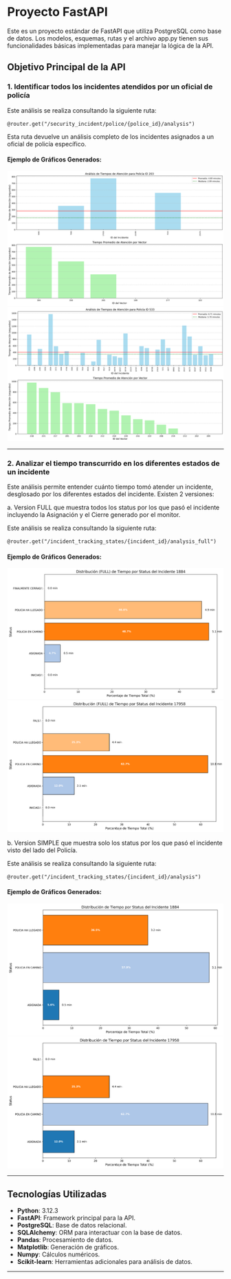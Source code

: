 # Proyecto FastAPI

Este es un proyecto estándar de FastAPI que utiliza PostgreSQL como base de datos. Los modelos, esquemas, rutas y el archivo app.py tienen sus funcionalidades básicas implementadas para manejar la lógica de la API.

## Objetivo Principal de la API

### 1. Identificar todos los incidentes atendidos por un oficial de policía
Este análisis se realiza consultando la siguiente ruta:

```
@router.get("/security_incident/police/{police_id}/analysis")
```

Esta ruta devuelve un análisis completo de los incidentes asignados a un oficial de policía específico.

#### Ejemplo de Gráficos Generados:
![Análisis Policía ID 203](readme/police_id_203_analysis_20250429_003935.png)
![Análisis Policía ID 533](readme/police_id_533_analysis_20250429_003919.png)

---

### 2. Analizar el tiempo transcurrido en los diferentes estados de un incidente
Este análisis permite entender cuánto tiempo tomó atender un incidente, desglosado por los diferentes estados del incidente. Existen 2 versiones:

a. Version FULL que muestra todos los status por los que pasó el incidente incluyendo la Asignación y el Cierre generado por el monitor.

Este análisis se realiza consultando la siguiente ruta:

```
@router.get("/incident_tracking_states/{incident_id}/analysis_full")
```

#### Ejemplo de Gráficos Generados:
![Análisis Incidente ID 1884](readme/incident_1884_status_analysis_full_20250429_003831.png)
![Análisis Incidente ID 17958](readme/incident_17958_status_analysis_full_20250429_003857.png)

b. Version SIMPLE que muestra solo los status por los que pasó el incidente visto del lado del Policía.

Este análisis se realiza consultando la siguiente ruta:

```
@router.get("/incident_tracking_states/{incident_id}/analysis")
```

#### Ejemplo de Gráficos Generados:
![Análisis Incidente ID 1884](readme/incident_1884_status_analysis_20250429_003840.png)
![Análisis Incidente ID 17958](readme/incident_17958_status_analysis_20250429_003853.png)


---

## Tecnologías Utilizadas

- **Python**: 3.12.3
- **FastAPI**: Framework principal para la API.
- **PostgreSQL**: Base de datos relacional.
- **SQLAlchemy**: ORM para interactuar con la base de datos.
- **Pandas**: Procesamiento de datos.
- **Matplotlib**: Generación de gráficos.
- **Numpy**: Cálculos numéricos.
- **Scikit-learn**: Herramientas adicionales para análisis de datos.

---